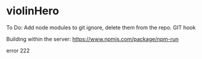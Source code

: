 ﻿# violinHero


To Do:
Add node modules to git ignore, delete them from the repo.
GIT hook

Building within the server:
https://www.npmjs.com/package/npm-run

error 222